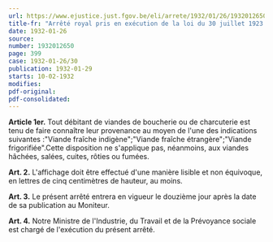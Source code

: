 ```yaml
---
url: https://www.ejustice.just.fgov.be/eli/arrete/1932/01/26/1932012650/justel
title-fr: "Arrêté royal pris en exécution de la loi du 30 juillet 1923 concernant l'affichage des prix de vente au détail des marchandises et denrées de première nécessité servant à l'alimentation, à l'habillement, au chauffage et à l'éclairage _ Viandes de boucherie et de charcuterie."
date: 1932-01-26
source:
number: 1932012650
page: 399
case: 1932-01-26/30
publication: 1932-01-29
starts: 10-02-1932
modifies:
pdf-original:
pdf-consolidated:
---
```


**Article 1er.** Tout débitant de viandes de boucherie ou de charcuterie est tenu de faire connaître leur provenance au moyen de l'une des indications suivantes :"Viande fraîche indigène";"Viande fraîche étrangère";"Viande frigorifiée".Cette disposition ne s'applique pas, néanmoins, aux viandes hâchées, salées, cuites, rôties ou fumées.

**Art. 2.** L'affichage doit être effectué d'une manière lisible et non équivoque, en lettres de cinq centimètres de hauteur, au moins.

**Art. 3.** Le présent arrêté entrera en vigueur le douzième jour après la date de sa publication au Moniteur.

**Art. 4.** Notre Ministre de l'Industrie, du Travail et de la Prévoyance sociale est chargé de l'exécution du présent arrêté.
